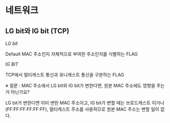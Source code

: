 # 네트워크

## LG bit와 IG bit (TCP)

_LG bit_

Default MAC 주소인지 자체적으로 부여한 주소인지를 식별하는 FLAG

_IG BIT_

TCP에서 멀티캐스트 통신과 유니캐스트 통신을 구분하는 FLAG


※ 질문 : MAC 주소에서 LG bit와 IG bit가 변한다면, 원본 MAC 주소에도 영향을 주는거 아닌가요?

LG bit가 변한다면 이미 변한 MAC 주소이고, IG bit가 변할 때는 브로드캐스트 이거나(FF:FF:FF:FF:FF:FF), 멀티캐스트 주소를 사용하므로 원본 MAC 주소는 변할 일이 없다.
